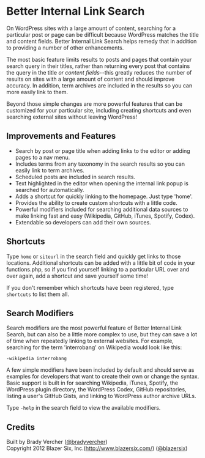 # Better Internal Link Search #

On WordPress sites with a large amount of content, searching for a particular post or page can be difficult because WordPress matches the title and content fields. Better Internal Link Search helps remedy that in addition to providing a number of other enhancements.

The most basic feature limits results to posts and pages that contain your search query in their titles, rather than returning every post that contains the query in the title *or content fields*--this greatly reduces the number of results on sites with a large amount of content and should improve accuracy. In addition, term archives are included in the results so you can more easily link to them.

Beyond those simple changes are more powerful features that can be customized for your particular site, including creating shortcuts and even searching external sites without leaving WordPress!

## Improvements and Features ##

* Search by post or page title when adding links to the editor or adding pages to a nav menu.
* Includes terms from any taxonomy in the search results so you can easily link to term archives.
* Scheduled posts are included in search results.
* Text highlighted in the editor when opening the internal link popup is searched for automatically.
* Adds a shortcut for quickly linking to the homepage. Just type 'home'.
* Provides the ability to create custom shortcuts with a little code.
* Powerful modifiers included for searching additional data sources to make linking fast and easy (Wikipedia, GitHub, iTunes, Spotify, Codex).
* Extendable so developers can add their own sources.

## Shortcuts ##

Type `home` or `siteurl` in the search field and quickly get links to those locations.  Additional shortcuts can be added with a little bit of code in your functions.php, so if you find yourself linking to a particular URL over and over again, add a shortcut and save yourself some time!

If you don't remember which shortcuts have been registered, type `shortcuts` to list them all.

## Search Modifiers ##

Search modifiers are the most powerful feature of Better Internal Link Search, but can also be a little more complex to use, but they can save a lot of time when repeatedly linking to external websites. For example, searching for the term 'interrobang' on Wikipedia would look like this:

`-wikipedia interrobang`

A few simple modifiers have been included by default and should serve as examples for developers that want to create their own or change the syntax. Basic support is built in for searching Wikipedia, iTunes, Spotify, the WordPress plugin directory, the WordPress Codex, GitHub repositories, listing a user's GitHub Gists, and linking to WordPress author archive URLs.

Type `-help` in the search field to view the available modifiers.

## Credits ##

Built by Brady Vercher ([@bradyvercher](http://twitter.com/bradyvercher))  
Copyright 2012  Blazer Six, Inc.(http://www.blazersix.com/) ([@blazersix](http://twitter.com/BlazerSix))